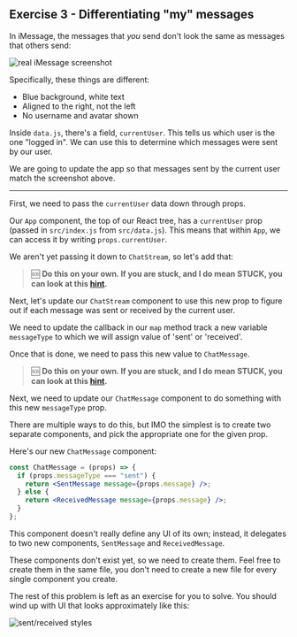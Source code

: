 ## Exercise 3 - Differentiating "my" messages

In iMessage, the messages that _you_ send don't look the same as messages that others send:

![real iMessage screenshot](/__lecture/assets/real-imessage-screenshot.jpg)

Specifically, these things are different:

- Blue background, white text
- Aligned to the right, not the left
- No username and avatar shown

Inside `data.js`, there's a field, `currentUser`. This tells us which user is the one "logged in". We can use this to determine which messages were sent by our user.

We are going to update the app so that messages sent by the current user match the screenshot above.

---

First, we need to pass the `currentUser` data down through props.

Our `App` component, the top of our React tree, has a `currentUser` prop (passed in `src/index.js` from `src/data.js`). This means that within `App`, we can access it by writing `props.currentUser`.

We aren't yet passing it down to `ChatStream`, so let's add that:

> 🆘 **Do this on your own. If you are stuck, and I do mean STUCK, you can look at this [hint](./_hints/hint-2.md).**

Next, let's update our `ChatStream` component to use this new prop to figure out if each message was sent or received by the current user.

We need to update the callback in our `map` method track a new variable `messageType` to which we will assign value of 'sent' or 'received'.

Once that is done, we need to pass this new value to `ChatMessage`.

> 🆘 **Do this on your own. If you are stuck, and I do mean STUCK, you can look at this [hint](./_hints/hint-3.md).**

Next, we need to update our `ChatMessage` component to do something with this new `messageType` prop.

There are multiple ways to do this, but IMO the simplest is to create two separate components, and pick the appropriate one for the given prop.

Here's our new `ChatMessage` component:

```jsx
const ChatMessage = (props) => {
  if (props.messageType === "sent") {
    return <SentMessage message={props.message} />;
  } else {
    return <ReceivedMessage message={props.message} />;
  }
};
```

This component doesn't really define any UI of its own; instead, it delegates to two new components, `SentMessage` and `ReceivedMessage`.

These components don't exist yet, so we need to create them. Feel free to create them in the same file, you don't need to create a new file for every single component you create.

The rest of this problem is left as an exercise for you to solve. You should wind up with UI that looks approximately like this:

![sent/received styles](./__lecture/assets/exercise-3-result.png)
